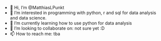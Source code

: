 - 👋 Hi, I’m @MatthiasLPunkt
- 👀 I’m interested in programming with python, r and sql for data analysis and data science.
- 🌱 I’m currently learning how to use python for data analysis
- 💞️ I’m looking to collaborate on: not sure yet :D
- 📫 How to reach me: tba

<!---
MatthiasLPunkt/MatthiasLPunkt is a ✨ special ✨ repository because its `README.md` (this file) appears on your GitHub profile.
You can click the Preview link to take a look at your changes.
--->
